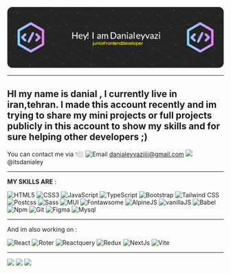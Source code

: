 ![GitHub Readme](https://github.com/danialeyz/danialeyz/blob/main/github-header-image-4.png)

-------------------
HI my name is danial , I currently live in iran,tehran. 
I made this account recently and im trying to share my mini projects or full projects publicly in this account to show my skills and
for sure helping other developers ;)
----------

You can contact me via 👇🏼
![Email](https://img.shields.io/badge/Gmail-D14836?style=for-the-badge&logo=gmail&logoColor=white) danialeyvaziiii@gmail.com
![](https://img.shields.io/badge/Telegram-2CA5E0?style=for-the-badge&logo=telegram&logoColor=white) @itsdanialey


-------------------
****MY SKILLS ARE**** :


![HTML5](https://img.shields.io/badge/HTML5-E34F26?logo=HTML5&logoColor=white&style=for-the-badge)
![CSS3](https://img.shields.io/badge/CSS3-1572B6?logo=CSS3&logoColor=white&style=for-the-badge)
![JavaScript](https://img.shields.io/badge/JavaScript-F7DF1E?logo=JavaScript&logoColor=black&style=for-the-badge)
![TypeScript](https://img.shields.io/badge/TypeScript-3178C6?logo=TypeScript&logoColor=white&style=for-the-badge)
![Bootstrap](https://img.shields.io/badge/Bootstrap-563D7C?style=for-the-badge&logo=bootstrap&logoColor=white)
![Tailwind CSS](https://img.shields.io/badge/Tailwind&nbsp;CSS-06B6D4?logo=TailwindCSS&logoColor=white&style=for-the-badge)
![Postcss](https://img.shields.io/badge/postcss-DD3A0A?style=for-the-badge&logo=postcss&logoColor=white)
![Sass](https://img.shields.io/badge/Sass-CC6699?style=for-the-badge&logo=sass&logoColor=white)
![MUI](https://img.shields.io/badge/Material%20UI-007FFF?style=for-the-badge&logo=mui&logoColor=white)
![Fontawsome](https://img.shields.io/badge/Font_Awesome-339AF0?style=for-the-badge&logo=fontawesome&logoColor=white)
![AlpineJS](https://img.shields.io/badge/Alpine%20JS-8BC0D0?style=for-the-badge&logo=alpinedotjs&logoColor=black)
![vanillaJS](https://img.shields.io/badge/vanillaJs-3178C6?logo=VanillaJs&logoColor=white&style=for-the-badge)
![Babel](https://img.shields.io/badge/Babel-F9DC3E?style=for-the-badge&logo=babel&logoColor=white)
![Npm](https://img.shields.io/badge/npm-CB3837?style=for-the-badge&logo=npm&logoColor=white)
![Git](https://img.shields.io/badge/Git-F05032?logo=Git&logoColor=white&style=for-the-badge)
![Figma](https://img.shields.io/badge/Figma-F24E1E?logo=Figma&logoColor=white&style=for-the-badge)
![Mysql](https://img.shields.io/badge/MySQL-005C84?style=for-the-badge&logo=mysql&logoColor=white)

-----------
And im also working on :

![React](https://img.shields.io/badge/React-20232A?style=for-the-badge&logo=react&logoColor=61DAFB)
![Roter](https://img.shields.io/badge/React_Router-CA4245?style=for-the-badge&logo=react-router&logoColor=white)
![Reactquery](https://img.shields.io/badge/React_Query-FF4154?style=for-the-badge&logo=React_Query&logoColor=white)
![Redux](https://img.shields.io/badge/Redux-593D88?style=for-the-badge&logo=redux&logoColor=white)
![NextJs](https://img.shields.io/badge/next.js-000000?style=for-the-badge&logo=nextdotjs&logoColor=white)
![Vite](https://img.shields.io/badge/Vite-646CFF?logo=Vite&logoColor=white&style=for-the-badge)

-----------
![](http://github-profile-summary-cards.vercel.app/api/cards/profile-details?username=danialeyz&theme=github_dark)
![](http://github-profile-summary-cards.vercel.app/api/cards/most-commit-language?username=danialeyz&theme=github_dark)
![](http://github-profile-summary-cards.vercel.app/api/cards/productive-time?username=danialeyz&theme=github_dark&utcOffset=8)
